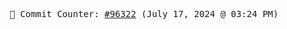 <p align="center">
    <samp>
        📮 Commit Counter: <a href="https://github.com/Javascript-void0/Javascript-void0/commits/main">#96322</a> (July 17, 2024 @ 03:24 PM)
    </samp>
</p>